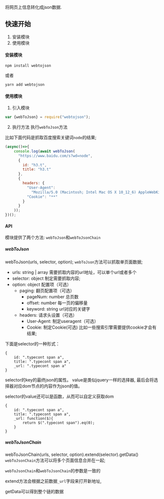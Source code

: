 将网页上信息转化成json数据.

## 快速开始
1. 安装模块
2. 使用模块

#### 安装模块

```
npm install webtojson
```
或者
```
yarn add webtojson
```

#### 使用模块

1. 引入模块

```js
var {webToJson} = require("webtojson");
```

2. 执行方法
执行`webToJson`方法

比如下面代码是抓取百度搜索关键词`node`的结果;
```js
(async()=>{    
    console.log(await webToJson(
      "https://www.baidu.com/s?wd=node",      
      {
        id: "h3.t",
        title: "h3.t"
      },
      {         
        headers: {
          "User-Agent":
            "Mozilla/5.0 (Macintosh; Intel Mac OS X 10_12_6) AppleWebKit/537.36 (KHTML, like Gecko) Chrome/82.0.4083.0 Safari/537.36",
          "Cookie": "**"            
        }
      }
    ));
})();
```

#### API
模块提供了两个方法: `webToJson`和`webToJsonChain`


##### webToJson  
webToJson(urls, selector, option);
`webToJson`方法可以抓取单页面数据;

* urls: string | array 需要抓取内容的url地址，可以单个url或者多个
* selector: object 制定需要抓取内容;
* option: object 配置项（可选）
    * paging: 翻页配置项（可选）
        * pageNum: number  总页数
        * offset: number 每一页的偏移量
        * keyword: string url对应的关键字
    * headers: 请求头设置（可选）
        * User-Agent: 制定useragent（可选）
        * Cookie: 制定Cookie(可选) 比如一些搜索引擎需要提供cookie才会有结果;


下面是selector的一种形式：
```
{
    id: ".typecont span a",
    title: ".typecont span a",
    _url: ".typecont span a"
}
```
selector的key的最终json的属性。
value是类似jquery一样的选择器, 最后会将选择器对应dom节点的内容作为json的值。

selector的value还可以是函数，从而可以自定义获取dom
``` 
{
    id: ".typecont span a",
    title: ".typecont span a",
    _url: function($){
        return $(".typecont span").eq(0);
    }
}
```

##### webToJsonChain
webToJsonChain(urls, selector, option).extend(selector).getData()
`webToJsonChain`方法可以将多个页面信息合并在一起;

`webToJsonChain`和`webToJsonChain`的参数是一致的

extend方法会根据之前数据`_url`字段来打开新地址,

getData可以得到整个链的数据










